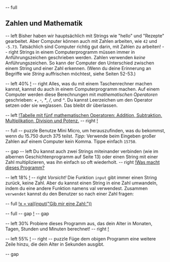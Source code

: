 -- full
## Zahlen und Mathematik

-- left
Bisher haben wir hauptsächlich mit Strings wie "hello" und "Rezepte" gearbeitet. Aber Computer können auch mit Zahlen arbeiten, wie `42` und `-5.73`. Tatsächlich sind Computer richtig gut darin, mit Zahlen zu arbeiten!
-- right
Strings in einem Computerprogramm müssen immer in Anführungszeichen geschrieben werden. Zahlen verwenden _keine_ Anführungszeichen. So kann der Computer den Unterschied zwischen einem String und einer Zahl erkennen.
(Wenn du deine Erinnerung an Begriffe wie *String* auffrischen möchtest, siehe Seiten 52-53.)

-- left 40%
[!](p14-mathScreen.png)
-- right
Alles, was du mit einem Taschenrechner machen kannst, kannst du auch in einem Computerprogramm machen. Auf einem Computer werden diese Berechnungen mit *mathematischen Operatoren* geschrieben: *+*, *-*, *\**, */*, und *^*.
Du kannst Leerzeichen um den Operator setzen oder sie weglassen. Das bleibt dir überlassen.

-- left
[!Tabelle mit fünf mathematischen Operatoren: Addition, Subtraktion, Multiplikation, Division und Potenz.](p14-opTable.png)
-- right
[!](p14-calculator.png)

-- full
-- puzzle
Benutze Mini Micro, um herauszufinden, was du bekommst, wenn du 15.750 durch 375 teilst. *Tipp:* Verwende beim Eingeben großer Zahlen auf einem Computer kein Komma. Tippe einfach `15750`.

-- gap
-- left
Du kannst auch zwei Strings miteinander verbinden (wie im albernen Geschichtenprogramm auf Seite 13) oder einen String mit einer Zahl multiplizieren, was ihn einfach so oft wiederholt.
-- right
[!Was macht dieses Programm?](p14-listing1.png)

-- left 18%
[!](p14-cautionIcon.png)
-- right
*Vorsicht!* Die Funktion `input` gibt immer einen String zurück, keine Zahl. Aber du kannst einen String in eine Zahl umwandeln, indem du eine andere Funktion namens val verwendest. Zusammen `verwendet` kannst du den Benutzer so nach einer Zahl fragen:

-- full
[!x = val(input("Gib mir eine Zahl:"))](p14-valInput.png)

-- full
-- gap
[!](p14-pacman.png)
-- gap

-- left 30%
Probiere dieses Programm aus, das dein Alter in Monaten, Tagen, Stunden und Minuten berechnet!
-- right
[!](p14-listing2.png)

-- left 55%
[!](p14-bdayParty.png)
-- right
-- puzzle
Füge dem obigen Programm eine weitere Zeile hinzu, die dein Alter in Sekunden ausgibt.

-- gap
